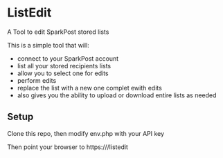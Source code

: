 # ListEdit
A Tool to edit SparkPost stored lists

This is a simple tool that will:
 - connect to your SparkPost account
 - list all your stored recipients lists
 - allow you to select one for edits
 - perform edits
 - replace the list with a new one complet ewith edits
 - also gives you the ability to upload or download entire lists as needed

## Setup
Clone this repo, then modify env.php with your API key

Then point your browser to https://<YourWebServerLocation>/listedit


